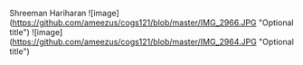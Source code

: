 Shreeman Hariharan
![image] (https://github.com/ameezus/cogs121/blob/master/IMG_2966.JPG "Optional title")
![image] (https://github.com/ameezus/cogs121/blob/master/IMG_2964.JPG "Optional title")

